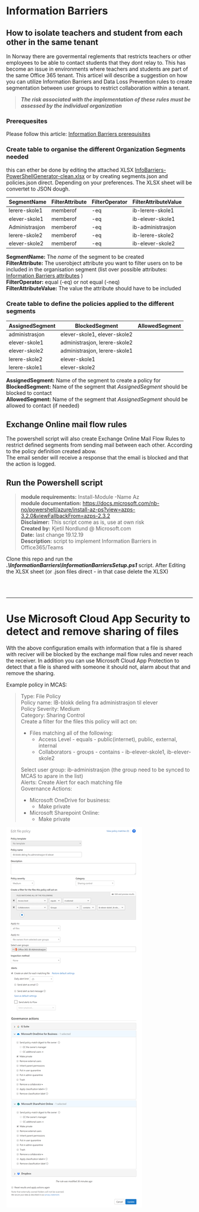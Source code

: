 # Information Barriers

## How to isolate teachers and student from each other in the same tenant

In Norway there are govermental reglements that restricts teachers or other employees to be able to contact students that they dont relay to. This has become an issue in environments where teachers and students are part of the same Office 365 tenant. This articel will describe a suggestion on how you can utilize Information Barriers and Data Loss Prevention rules to create segmentation between user groups to restrict collaboration within a tenant.

> ***The risk associated with the implementation of these rules must be assessed by the individual organization***


### Prerequesites

Please follow this article: [Information Barriers prerequisites](https://docs.microsoft.com/nb-no/microsoft-365/compliance/information-barriers-policies#prerequisites)

### Create table to organise the different Organization Segments needed
this can ether be done by editing the attached XLSX [InfoBarriers-PowerShellGenerator-clean.xlsx](https://github.com/northgrove/Powershell-script/blob/master/InformationBarriers/InfoBarriers-PowerShellGenerator-clean.xlsx)
or by creating segments.json and policies.json direct. Depending on your preferences. The XLSX sheet will be convertet to JSON dough.  

|SegmentName | FilterAttribute | FilterOperator | FilterAttributeValue |
|------------|-----------------|----------------|----------------------|
|lerere-skole1| memberof|-eq| ib-lerere-skole1 |
|elever-skole1|	memberof|-eq|ib-elever-skole1| 
|Administrasjon| memberof|-eq|ib-administrasjon|
|lerere-skole2|	memberof|-eq|ib-lerere-skole2|
|elever-skole2|	memberof|-eq|ib-elever-skole2|

**SegmentName:** The *name* of the segment to be created  
**FilterAttribute:** The userobject attribute you want to filter users on to be included in the organisation segment (list over possible attributes: [Information Barriers attributes](https://docs.microsoft.com/en-us/microsoft-365/compliance/information-barriers-attributes#reference) )  
**FilterOperator:** equal (-eq) or not equal (-neq)  
**FilterAttributeValue:** The value the attribute should have to be included  
  
### Create table to define the policies applied to the different segments
| AssignedSegment | BlockedSegment | AllowedSegment |
|-----------------|----------------|----------------|
| administrasjon | elever-skole1, elever-skole2||
|elever-skole1|administrasjon, lerere-skole2||
|elever-skole2|administrasjon, lerere-skole1||
|lerere-skole2|elever-skole1||
|lerere-skole1|elever-skole2||

**AssignedSegment:** Name of the segment to create a policy for  
**BlockedSegment:** Name of the segment that *AssignedSegment* should be blocked to contact  
**AllowedSegment:** Name of the segment that *AssignedSegment* should be allowed to contact (if needed)

## Exchange Online mail flow rules
The powershell script will also create Exchange Online Mail Flow Rules to restrict defined segments from sending mail between each other. According to the policy definition created abow.  
The email sender will receive a response that the email is blocked and that the action is logged.  


## Run the Powershell script

> **module requirements:** Install-Module -Name Az  
> **module documentation:** https://docs.microsoft.com/nb-no/powershell/azure/install-az-ps?view=azps-3.2.0&viewFallbackFrom=azps-2.3.2  
> **Disclaimer:** This script come as is, use at own risk  
> **Created by:** Kjetil Nordlund @ Microsoft.com  
> **Date:** last change 19.12.19    
> **Description:** script to implement Information Barriers in Office365/Teams  
  
Clone this repo and run the ***.\InformationBarriers\InformationBarriersSetup.ps1*** script. After Editing the XLSX sheet (or .json files direct - in that case delete the XLSX)  

<br /><br />
  
*****
# Use Microsoft Cloud App Security to detect and remove sharing of files
Wth the above configuration emails with information that a file is shared with reciver will be blocked by the exchange mail flow rules and never reach the receiver. In addition you can use Microsoft Cloud App Protection to detect that a file is shared with someone it should not, alarm about that and remove the sharing.  

Example policy in MCAS:  

> Type: File Policy  
> Policy name: IB-blokk deling fra administrasjon til elever  
> Policy Severity: Medium  
> Category: Sharing Control  
> Create a filter for the files this policy will act on: 
> + Files matching all of the following:
>   - Access Level - equals - public(internet), public, external, internal  
>   - Collaborators - groups - contains - ib-elever-skole1, ib-elever-skole2  
>
> Select user group: ib-administrasjon  (the group need to be synced to MCAS to apare in the list)  
> Alerts: Create Alert for each matching file  
> Governance Actions:
> + Microsoft OneDrive for business:
>   - Make private
> + Microsoft Sharepoint Online:
>   - Make private  


![MCAS Policy](https://github.com/northgrove/Powershell-script/blob/master/InformationBarriers/img/MCAS-policy.png)




